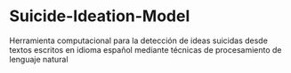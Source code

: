 # Suicide-Ideation-Model
Herramienta computacional para la detección de ideas suicidas desde textos escritos en idioma español mediante técnicas de procesamiento de lenguaje natural
